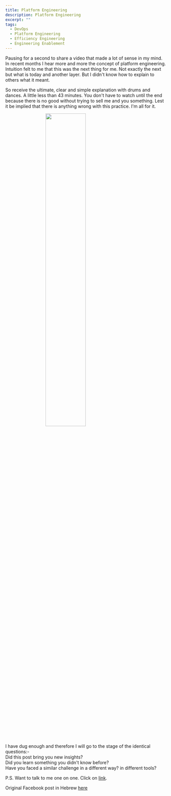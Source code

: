 ```yaml
---
title: Platform Engineering
description: Platform Engineering
excerpt: ""
tags:
  - DevOps
  - Platform Engineering
  - Efficiency Engineering
  - Engineering Enablement
---
```

Pausing for a second to share a video that made a lot of sense in my mind. In
recent months I hear more and more the concept of platform engineering.
Intuition felt to me that this was the next thing for me. Not exactly the next
but what is today and another layer. But I didn't know how to explain to others
what it meant.

So receive the ultimate, clear and simple explanation with drums and dances.
A little less than 43 minutes. You don't have to watch until the end because
there is no good without trying to sell me and you something. Lest it be implied
that there is anything wrong with this practice. I'm all for it.

<!-- markdownlint-disable MD033 -->
<a href="https://www.youtube.com/watch?v=ghzsBm8vOms">
  <img src="https://i1.ytimg.com/vi/ghzsBm8vOms/maxresdefault.jpg"
  style="display:block;float:none;margin-left:auto;margin-right:auto;width:50%">
</a>
<!-- markdownlint-enable MD033 -->

I have dug enough and therefore I will go to the stage of the identical
questions:-  
Did this post bring you new insights?  
Did you learn something you didn't know before?  
Have you faced a similar challenge in a different way? in different tools?  

P.S. Want to talk to me one on one. Click on
[link][1].

Original Facebook post in Hebrew [here][2]

[1]: https://calendly.com/lmilbaum/chitchat
[2]: https://www.facebook.com/groups/devopsloft/posts/1869857730074422/
